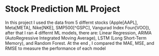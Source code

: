 # Stock Prediction ML Project
In this project I used the data from 5 differnt stocks (Apple[AAPL], Meta[META], Nike[NKE], SMP500[^GSPC], Vangurad Index Foun[VOO]), after that I ran 4 differnt ML models, there are: Linear Regression, ARIMA (AutoRegressive Integrated Moving Average), LSTM (Long Short-Term Memory), and Random Forest. At the end , I compared the  MAE, MSE, and RMSE to measure the performance of each model

